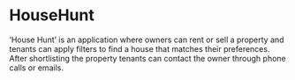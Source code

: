 # HouseHunt
‘House Hunt’ is an application where owners can rent or sell a property and tenants can apply filters to find a house that matches their preferences. After shortlisting the property tenants can contact the owner through phone calls or emails.
